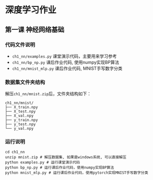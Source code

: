 # 深度学习作业

## 第一课 神经网络基础
### 代码文件说明
* `ch1_nn/examples.py` 课堂演示代码，主要用来学习参考 
* `ch1_nn/bp_np.py` 课后作业代码, 使用numpy实现BP算法
* `ch1_nn/mnist_mlp.py` 课后作业代码, MNIST手写数字分类  
### 数据集文件夹结构
解压`ch1_nn/mnist.zip`后，文件夹结构如下：
```
ch1_nn/mnist/
├── X_train.npy
├── X_test.npy
├── X_val.npy
├── y_train.npy
├── y_test.npy
└── y_val.npy

```
### 运行说明
```
cd ch1_nn
unzip mnist.zip # 解压数据集, 如果是windows系统, 可以直接解压
python examples.py # 运行课堂演示代码
python bp_np.py # 运行课后作业代码，使用numpy实现BP算法
python mnist_mlp.py # 运行课后作业代码，使用pytorch实现MNIST手写数字分类
```
